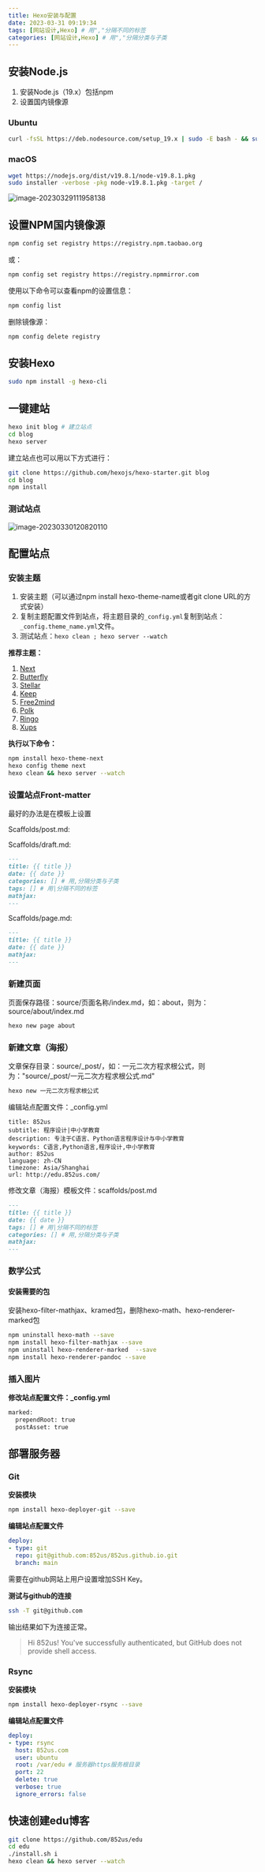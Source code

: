 ```yaml
---
title: Hexo安装与配置
date: 2023-03-31 09:19:34
tags: [网站设计,Hexo] # 用","分隔不同的标签
categories: [网站设计,Hexo] # 用","分隔分类与子类
---
```

## 安装Node.js

1. 安装Node.js（19.x）包括npm
2. 设置国内镜像源

### Ubuntu

```bash
curl -fsSL https://deb.nodesource.com/setup_19.x | sudo -E bash - && sudo apt-get install -y nodejs
```

### macOS

```bash
wget https://nodejs.org/dist/v19.8.1/node-v19.8.1.pkg
sudo installer -verbose -pkg node-v19.8.1.pkg -target /
```

<!--more-->

<img src="image-20230329111958138.jpg" alt="image-20230329111958138" style="zoom:100%;" />

## 设置NPM国内镜像源

```bash
npm config set registry https://registry.npm.taobao.org 
```

或：

```bash
npm config set registry https://registry.npmmirror.com
```

使用以下命令可以查看npm的设置信息：

```bash
npm config list
```

删除镜像源：

```bash
npm config delete registry
```

## 安装Hexo

```bash
sudo npm install -g hexo-cli
```

## 一键建站

```bash
hexo init blog # 建立站点
cd blog
hexo server
```

建立站点也可以用以下方式进行：

```bash
git clone https://github.com/hexojs/hexo-starter.git blog
cd blog
npm install
```

### 测试站点

<img src="image-20230330120820110.jpg" alt="image-20230330120820110" style="zoom:100%;"/>

## 配置站点

### 安装主题

1. 安装主题（可以通过npm install hexo-theme-name或者git clone URL的方式安装）
2. 复制主题配置文件到站点，将主题目录的`_config.yml`复制到站点：`_config.theme_name.yml`文件。
3. 测试站点：`hexo clean ; hexo server --watch`

**推荐主题：**

1. [Next](https://github.com/next-theme/hexo-theme-next)
2. [Butterfly](https://github.com/jerryc127/hexo-theme-butterfly)
3. [Stellar](https://github.com/xaoxuu/hexo-theme-stellar)
4. [Keep](https://github.com/XPoet/hexo-theme-keep)
5. [Free2mind](https://github.com/rudy-yuan/free2mind)
6. [Polk](https://github.com/chunqiuyiyu/hexo-theme-polk)
7. [Ringo](https://github.com/HeliumOI/hexo-theme-ringo)
8. [Xups](https://github.com/jangdelong/hexo-theme-xups)

**执行以下命令：**

```bash
npm install hexo-theme-next
hexo config theme next
hexo clean && hexo server --watch
```

### 设置站点Front-matter

最好的办法是在模板上设置

Scaffolds/post.md:

Scaffolds/draft.md:

```markdown
---
title: {{ title }}
date: {{ date }}
categories: [] # 用,分隔分类与子类
tags: [] # 用|分隔不同的标签
mathjax: 
---
```

Scaffolds/page.md:

```markdown
---
title: {{ title }}
date: {{ date }}
mathjax:
---
```

### 新建页面

页面保存路径：source/页面名称/index.md，如：about，则为：source/about/index.md

```bash
hexo new page about
```

### 新建文章（海报）

文章保存目录：source/\_post/，如：一元二次方程求根公式，则为："source/\_post/一元二次方程求根公式.md"

```bash
hexo new 一元二次方程求根公式
```

编辑站点配置文件：_config.yml

```
title: 852us
subtitle: 程序设计|中小学教育
description: 专注于C语言、Python语言程序设计与中小学教育
keywords: C语言,Python语言,程序设计,中小学教育
author: 852us
language: zh-CN
timezone: Asia/Shanghai
url: http://edu.852us.com/
```

修改文章（海报）模板文件：scaffolds/post.md

```md
---
title: {{ title }}
date: {{ date }}
tags: [] # 用|分隔不同的标签
categories: [] # 用,分隔分类与子类
mathjax: 
---
```

### 数学公式

#### 安装需要的包

安装hexo-filter-mathjax、kramed包，删除hexo-math、hexo-renderer-marked包

```bash
npm uninstall hexo-math --save
npm install hexo-filter-mathjax --save
npm uninstall hexo-renderer-marked  --save
npm install hexo-renderer-pandoc --save
```

### 插入图片

**修改站点配置文件：_config.yml**

```bash
marked:
  prependRoot: true
  postAsset: true
```



## 部署服务器

### Git

**安装模块**

```bash
npm install hexo-deployer-git --save
```

**编辑站点配置文件**

```yaml
deploy:
- type: git
  repo: git@github.com:852us/852us.github.io.git
  branch: main
```

需要在github网站上用户设置增加SSH Key。

**测试与github的连接**

```bash
ssh -T git@github.com
```

输出结果如下为连接正常。

> Hi 852us! You've successfully authenticated, but GitHub does not provide shell access.



### Rsync

**安装模块**

```bash
npm install hexo-deployer-rsync --save
```

**编辑站点配置文件**

```yaml
deploy:
- type: rsync
  host: 852us.com
  user: ubuntu
  root: /var/edu # 服务器https服务根目录
  port: 22
  delete: true
  verbose: true
  ignore_errors: false
```



## 快速创建edu博客

```bash
git clone https://github.com/852us/edu
cd edu
./install.sh i
hexo clean && hexo server --watch
```

